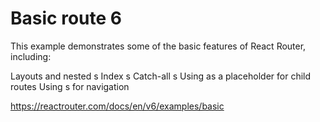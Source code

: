 # Basic route 6

This example demonstrates some of the basic features of React Router, including:

Layouts and nested <Route>s
Index <Route>s
Catch-all <Route>s
Using <Outlet> as a placeholder for child routes
Using <Link>s for navigation

https://reactrouter.com/docs/en/v6/examples/basic
